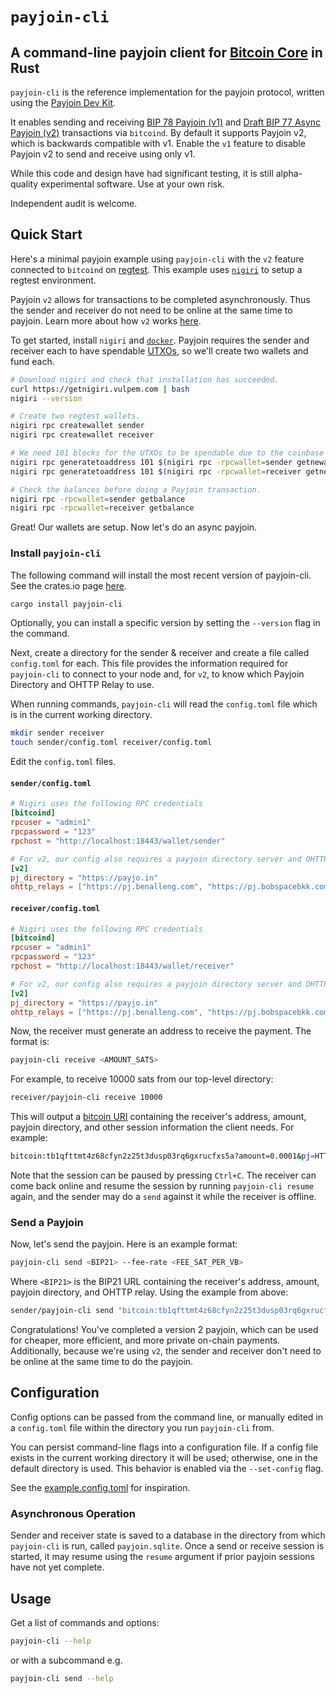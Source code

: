 # `payjoin-cli`

## A command-line payjoin client for [Bitcoin Core](https://github.com/bitcoin/bitcoin?tab=readme-ov-file) in Rust

`payjoin-cli` is the reference implementation for the payjoin protocol, written using the [Payjoin Dev Kit](https://payjoindevkit.org).

It enables sending and receiving [BIP 78 Payjoin
(v1)](https://github.com/bitcoin/bips/blob/master/bip-0078.mediawiki) and [Draft
BIP 77 Async Payjoin (v2)](https://github.com/bitcoin/bips/blob/master/bip-0077.md)
transactions via `bitcoind`. By default it supports Payjoin v2, which is
backwards compatible with v1. Enable the `v1` feature to disable Payjoin v2 to
send and receive using only v1.

While this code and design have had significant testing, it is still alpha-quality experimental software. Use at your own risk.

Independent audit is welcome.

## Quick Start

Here's a minimal payjoin example using `payjoin-cli` with the `v2` feature connected to `bitcoind` on [regtest](https://developer.bitcoin.org/examples/testing.html#regtest-mode). This example uses [`nigiri`](https://github.com/vulpemventures/nigiri) to setup a regtest environment.

Payjoin `v2` allows for transactions to be completed asynchronously. Thus the sender and receiver do not need to be online at the same time to payjoin. Learn more about how `v2` works [here](https://payjoin.org/docs/how-it-works/payjoin-v2-bip-77).

To get started, install `nigiri` and [`docker`](https://www.docker.com/get-started). Payjoin requires the sender and receiver each to have spendable [UTXOs](https://www.unchained.com/blog/what-is-a-utxo-bitcoin), so we'll create two wallets and fund each.

```sh
# Download nigiri and check that installation has succeeded.
curl https://getnigiri.vulpem.com | bash
nigiri --version

# Create two regtest wallets.
nigiri rpc createwallet sender
nigiri rpc createwallet receiver

# We need 101 blocks for the UTXOs to be spendable due to the coinbase maturity requirement.
nigiri rpc generatetoaddress 101 $(nigiri rpc -rpcwallet=sender getnewaddress)
nigiri rpc generatetoaddress 101 $(nigiri rpc -rpcwallet=receiver getnewaddress)

# Check the balances before doing a Payjoin transaction.
nigiri rpc -rpcwallet=sender getbalance
nigiri rpc -rpcwallet=receiver getbalance
```

Great! Our wallets are setup. Now let's do an async payjoin.

### Install `payjoin-cli`

The following command will install the most recent version of payjoin-cli. See the crates.io page [here](https://crates.io/crates/payjoin-cli).

```sh
cargo install payjoin-cli
```

Optionally, you can install a specific version by setting the `--version` flag in the command.

Next, create a directory for the sender & receiver and create a file called `config.toml` for each. This file provides the information required for `payjoin-cli` to connect to your node and, for `v2`, to know which Payjoin Directory and OHTTP Relay to use.

When running commands, `payjoin-cli` will read the `config.toml` file which is in the current working directory.

```sh
mkdir sender receiver
touch sender/config.toml receiver/config.toml
```

Edit the `config.toml` files.

#### `sender/config.toml`
```toml
# Nigiri uses the following RPC credentials
[bitcoind]
rpcuser = "admin1"
rpcpassword = "123"
rpchost = "http://localhost:18443/wallet/sender"

# For v2, our config also requires a payjoin directory server and OHTTP relay
[v2]
pj_directory = "https://payjo.in"
ohttp_relays = ["https://pj.benalleng.com", "https://pj.bobspacebkk.com", "https://ohttp.achow101.com"]
```

#### `receiver/config.toml`
```toml
# Nigiri uses the following RPC credentials
[bitcoind]
rpcuser = "admin1"
rpcpassword = "123"
rpchost = "http://localhost:18443/wallet/receiver"

# For v2, our config also requires a payjoin directory server and OHTTP relay
[v2]
pj_directory = "https://payjo.in"
ohttp_relays = ["https://pj.benalleng.com", "https://pj.bobspacebkk.com", "https://ohttp.achow101.com"]
```

Now, the receiver must generate an address to receive the payment. The format is:

```sh
payjoin-cli receive <AMOUNT_SATS>
```

For example, to receive 10000 sats from our top-level directory:

```sh
receiver/payjoin-cli receive 10000
```

This will output a [bitcoin URI](https://github.com/bitcoin/bips/blob/master/bip-0021.mediawiki) containing the receiver's address, amount, payjoin directory, and other session information the client needs. For example:

```sh
bitcoin:tb1qfttmt4z68cfyn2z25t3dusp03rq6gxrucfxs5a?amount=0.0001&pj=HTTPS://PAYJO.IN/EUQKYLU92GC6U%23RK1QFWVXS2LQ2VD4T6DUMQ0F4RZQ5NL9GM0EFWVHJZ9L796L20Z7SL3J+OH1QYP87E2AVMDKXDTU6R25WCPQ5ZUF02XHNPA65JMD8ZA2W4YRQN6UUWG+EX10T57UE
```

Note that the session can be paused by pressing `Ctrl+C`. The receiver can come back online and resume the session by running `payjoin-cli resume` again, and the sender may do a `send` against it while the receiver is offline.

### Send a Payjoin

Now, let's send the payjoin. Here is an example format:

```sh
payjoin-cli send <BIP21> --fee-rate <FEE_SAT_PER_VB>
```

Where `<BIP21>` is the BIP21 URL containing the receiver's address, amount, payjoin directory, and OHTTP relay. Using the example from above:

```sh
sender/payjoin-cli send "bitcoin:tb1qfttmt4z68cfyn2z25t3dusp03rq6gxrucfxs5a?amount=0.0001&pj=HTTPS://PAYJO.IN/EUQKYLU92GC6U%23RK1QFWVXS2LQ2VD4T6DUMQ0F4RZQ5NL9GM0EFWVHJZ9L796L20Z7SL3J+OH1QYP87E2AVMDKXDTU6R25WCPQ5ZUF02XHNPA65JMD8ZA2W4YRQN6UUWG+EX10T57UE" --fee-rate 1
```

Congratulations! You've completed a version 2 payjoin, which can be used for cheaper, more efficient, and more private on-chain payments. Additionally, because we're using `v2`, the sender and receiver don't need to be online at the same time to do the payjoin.

## Configuration

Config options can be passed from the command line, or manually edited in a `config.toml` file within the directory you run `payjoin-cli` from.

You can persist command-line flags into a configuration file. If a config file exists in the current working directory it will be used; otherwise, one in the default directory is used. This behavior is enabled via the `--set-config` flag.

See the
[example.config.toml](https://github.com/payjoin/rust-payjoin/blob/fde867b93ede767c9a50913432a73782a94ef40b/payjoin-cli/example.config.toml)
for inspiration.

### Asynchronous Operation

Sender and receiver state is saved to a database in the directory from which `payjoin-cli` is run, called `payjoin.sqlite`. Once a send or receive session is started, it may resume using the `resume` argument if prior payjoin sessions have not yet complete.

## Usage

Get a list of commands and options:

```sh
payjoin-cli --help
```

or with a subcommand e.g.

```sh
payjoin-cli send --help
```
